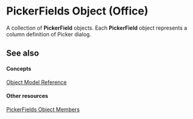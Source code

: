 
# PickerFields Object (Office)

A collection of  **PickerField** objects. Each **PickerField** object represents a column definition of Picker dialog.


## See also


#### Concepts


[Object Model Reference](499c789a-aba2-0fad-649a-0ea964cd3b5e.md)
#### Other resources


[PickerFields Object Members](00d73ce4-cb37-ecb6-51d3-1b1817ab961a.md)
